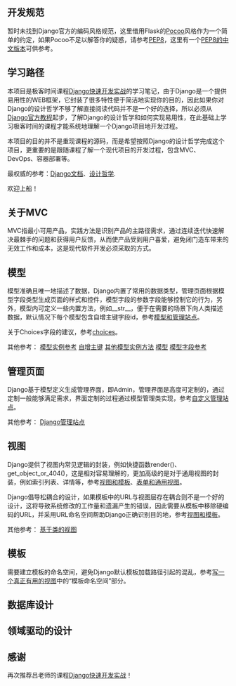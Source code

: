 ## 开发规范

暂时未找到Django官方的编码风格规范，这里借用Flask的[Pocoo](https://dormousehole.readthedocs.io/en/1.1.2/styleguide.html)风格作为一个简单的约定，如果Pocoo不足以解答你的疑惑，请参考[PEP8](https://www.python.org/dev/peps/pep-0008/)，这里有一个[PEP8的中文版本](https://www.cnblogs.com/bymo/p/9567140.html)可供参考。

## 学习路径

本项目是极客时间课程[Django快速开发实战](https://time.geekbang.org/course/intro/100061901)的学习笔记，由于Django是一个提供易用性的WEB框架，它封装了很多特性便于简洁地实现你的目的，因此如果你对Django的设计哲学不够了解直接阅读代码并不是一个好的选择，所以必须从[Django官方教程](https://docs.djangoproject.com/zh-hans/3.2/intro/)起步，了解Django的设计哲学和如何实现易用性，在此基础上学习极客时间的课程才能系统地理解一个Django项目地开发过程。

本项目的目的并不是重现课程的源码，而是希望按照Django的设计哲学完成这个项目，更重要的是跟随课程了解一个现代项目的开发过程，包含MVC、DevOps、容器部署等。

最权威的参考：[Django文档](https://docs.djangoproject.com/zh-hans/3.2/)、[设计哲学](https://docs.djangoproject.com/zh-hans/3.2/misc/design-philosophies/).

欢迎上船！

## 关于MVC

MVC指最小可用产品，实践方法是识别产品的主路径需求，通过连续迭代快速解决最棘手的问题和获得用户反馈，从而使产品受到用户喜爱，避免闭门造车带来的无效工作和成本，这是现代软件开发必须采取的方式。

## 模型

模型准确且唯一地描述了数据，Django内置了常用的数据类型，管理页面根据模型字段类型生成页面的样式和控件，模型字段的参数字段能够控制它的行为，另外，模型内可定义一些内置方法，例如__str__，便于在需要的场景下向人类描述数据，默认情况下每个模型包含自增主键字段id，参考[模型和管理站点](https://docs.djangoproject.com/zh-hans/3.2/intro/tutorial02/)。

关于Choices字段的建议，参考[choices](https://docs.djangoproject.com/zh-hans/3.2/ref/models/fields/#choices)。

其他参考：
[模型实例参考](https://docs.djangoproject.com/zh-hans/3.2/ref/models/instances/#model-instance-reference)
[自增主键](https://docs.djangoproject.com/zh-hans/3.2/ref/models/instances/#auto-incrementing-primary-keys)
[其他模型实例方法](https://docs.djangoproject.com/zh-hans/3.2/ref/models/instances/#other-model-instance-methods)
[模型](https://docs.djangoproject.com/zh-hans/3.2/topics/db/models/#module-django.db.models)
[模型字段参考](https://docs.djangoproject.com/zh-hans/3.2/ref/models/fields/#module-django.db.models.fields)

## 管理页面

Django基于模型定义生成管理界面，即Admin，管理界面是高度可定制的，通过定制一般能够满足需求，界面定制的过程通过模型管理类实现，参考[自定义管理站点](https://docs.djangoproject.com/zh-hans/3.2/intro/tutorial07/)。

其他参考：
[Django管理站点](https://docs.djangoproject.com/zh-hans/3.2/ref/contrib/admin/#module-django.contrib.admin)

## 视图

Django提供了视图内常见逻辑的封装，例如快捷函数render()、get_object_or_404()，这是相对容易理解的，更加高级的是对于通用视图的封装，例如索引列表、详情等，参考[视图和模板](https://docs.djangoproject.com/zh-hans/3.2/intro/tutorial03/)、[表单和通用视图](https://docs.djangoproject.com/zh-hans/3.2/intro/tutorial04/)。

Django倡导松耦合的设计，如果模板中的URL与视图层存在耦合则不是一个好的设计，这将导致系统修改的工作量和遗漏产生的错误，因此需要从模板中移除硬编码的URL，并采用URL命名空间帮助Django正确识别目的地，参考[视图和模板](https://docs.djangoproject.com/zh-hans/3.2/intro/tutorial03/)。

其他参考：
[基于类的视图](https://docs.djangoproject.com/zh-hans/3.2/topics/class-based-views/)

## 模板

需要建立模板的命名空间，避免Django默认模板加载路径引起的混乱，参考[写一个真正有用的视图](https://docs.djangoproject.com/zh-hans/3.2/intro/tutorial03/#write-views-that-actually-do-something)中的“模板命名空间”部分。

## 数据库设计

## 领域驱动的设计

## 感谢

再次推荐吕老师的课程[Django快速开发实战](https://time.geekbang.org/course/intro/100061901)！

